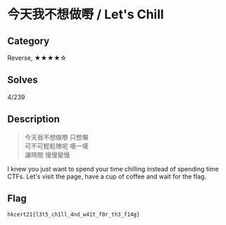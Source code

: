 今天我不想做嘢 / Let's Chill
===

## Category

Reverse, ★★★★☆

## Solves

4/239

## Description

> 今天我不想做嘢 只想懶  
> 可不可輕鬆陣呢 嘆一嘆  
> 讓時間 慢慢變慢  

I knew you just want to spend your time chilling instead of spending time CTFs. Let's visit the page, have a cup of coffee and wait for the flag.

## Flag

`hkcert21{l3t5_ch1ll_4nd_w41t_f0r_th3_f14g}`

